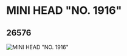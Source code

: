 # MINI HEAD "NO. 1916"
## 26576
![MINI HEAD "NO. 1916"](https://lc-www-live-s.legocdn.com/media/bricks/5/2/6151606.jpg)